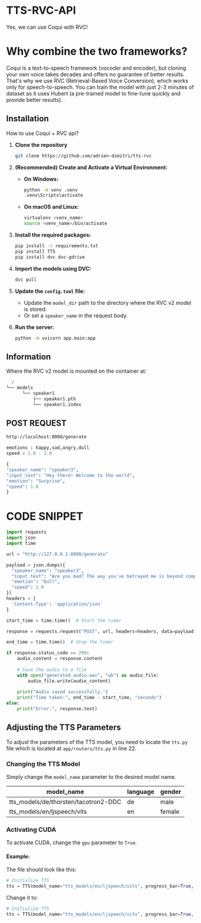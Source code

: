 
# TTS-RVC-API

Yes, we can use Coqui with RVC!

# Why combine the two frameworks?

Coqui is a text-to-speech framework (vocoder and encoder), but cloning your own voice takes decades and offers no guarantee of better results. That's why we use RVC (Retrieval-Based Voice Conversion), which works only for speech-to-speech. You can train the model with just 2-3 minutes of dataset as it uses Hubert (a pre-trained model to fine-tune quickly and provide better results).


## Installation

How to use Coqui + RVC api?

1. **Clone the repository**

    ```bash
    git clone https://github.com/adrien-dimitri/tts-rvc
    ```

2. **(Recommended) Create and Activate a Virtual Environment:**

   - **On Windows:**

     ```bash
     python -m venv .venv
     .venv\Scripts\activate
     ```

   - **On macOS and Linux:**

     ```bash
     virtualenv <venv_name>
     source <venv_name>/bin/activate
     ```

3. **Install the required packages:**

    ```bash
    pip install -r requirements.txt
    pip install TTS
    pip install dvc dvc-gdrive
    ```

4. **Import the models using DVC:**

    ```bash
    dvc pull
    ```

5. **Update the `config.toml` file:**

    - Update the `model_dir` path to the directory where the RVC v2 model is stored.
    - Or set a `speaker_name` in the request body.


6. **Run the server:**

    ```bash
    python -m uvicorn app.main:app
    ```


## Information

Where the RVC v2 model is mounted on the container at:

```python
  /
└── models
      └── speaker1
          ├── speaker1.pth
          └── speaker1.index
```


## POST REQUEST

```bash
http://localhost:8000/generate
```

```python
emotions : happy,sad,angry,dull
speed = 1.0 - 2.0
```

```python
{
"speaker_name": "speaker3",
"input_text": "Hey there! Welcome to the world",
"emotion": "Surprise",
"speed": 1.0
}
```
   
# CODE SNIPPET

```python
import requests
import json
import time

url = "http://127.0.0.1:8000/generate"

payload = json.dumps({
  "speaker_name": "speaker3",
  "input_text": "Are you mad? The way you've betrayed me is beyond comprehension, a slap in the face that's left me boiling with an anger so intense it's as if you've thrown gasoline on a fire, utterly destroying any trust that was left.",
  "emotion": "Dull",
  "speed": 1.0
})
headers = {
  'Content-Type': 'application/json'
}

start_time = time.time()  # Start the timer

response = requests.request("POST", url, headers=headers, data=payload)

end_time = time.time()  # Stop the timer

if response.status_code == 200:
    audio_content = response.content
    
    # Save the audio to a file
    with open("generated_audio.wav", "wb") as audio_file:
        audio_file.write(audio_content)
        
    print("Audio saved successfully.")
    print("Time taken:", end_time - start_time, "seconds")
else:
    print("Error:", response.text)
```

## Adjusting the TTS Parameters

To adjust the parameters of the TTS model, you need to locate the `tts.py`  file which is located at `app/routers/tts.py` in line 22.

### Changing the TTS Model

Simply change the `model_name` parameter to the desired model name.

| model_name| language | gender |
|------------|----------|--------|
| tts_models/de/thorsten/tacotron2-DDC | de | male
| tts_models/en/ljspeech/vits | en | female |



### Activating CUDA

To activate CUDA, change the `gpu` parameter to `True`.

#### Example:

The file should look like this:

```python
# Initialize TTS
tts = TTS(model_name="tts_models/en/ljspeech/vits", progress_bar=True, gpu=False)
```

Change it to:
  
```python
# Initialize TTS
tts = TTS(model_name="tts_models/en/ljspeech/vits", progress_bar=True, gpu=True)
```
